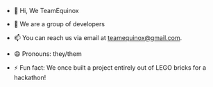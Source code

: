 - 👋 Hi, We TeamEquinox
- 👀 We are a group of developers
- 📫 You can reach us via email at [teamequinox@gmail.com](mailto:teamequinox@gmail.com).
- 😄 Pronouns: they/them

- ⚡ Fun fact:  We once built a project entirely out of LEGO bricks for a hackathon!

<!---
TeamEquinox-05/TeamEquinox-05 is a ✨ special ✨ repository because its `README.md` (this file) appears on your GitHub profile.
You can click the Preview link to take a look at your changes.
--->
